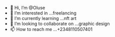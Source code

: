 - 👋 Hi, I’m @Oluse
- 👀 I’m interested in ...freelancing
- 🌱 I’m currently learning ...nft art
- 💞️ I’m looking to collaborate on ...graphic design 
- 📫 How to reach me ...+2348110507401

<!---
Oluse/Oluse is a ✨ special ✨ repository because its `README.md` (this file) appears on your GitHub profile.
You can click the Preview link to take a look at your changes.
--->
